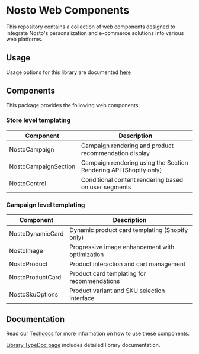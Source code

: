# Nosto Web Components

This repository contains a collection of web components designed to integrate Nosto's personalization and e-commerce solutions into various web platforms.

## Usage

Usage options for this library are documented [here](https://docs.nosto.com/techdocs/apis/frontend/oss/web-components/loading-web-components)

## Components

This package provides the following web components:

### Store level templating

| Component            | Description                                                       |
| -------------------- | ----------------------------------------------------------------- |
| NostoCampaign        | Campaign rendering and product recommendation display             |
| NostoCampaignSection | Campaign rendering using the Section Rendering API (Shopify only) |
| NostoControl         | Conditional content rendering based on user segments              |

### Campaign level templating

| Component        | Description                                     |
| ---------------- | ----------------------------------------------- |
| NostoDynamicCard | Dynamic product card templating (Shopify only)  |
| NostoImage       | Progressive image enhancement with optimization |
| NostoProduct     | Product interaction and cart management         |
| NostoProductCard | Product card templating for recommendations     |
| NostoSkuOptions  | Product variant and SKU selection interface     |

## Documentation

Read our [Techdocs](https://docs.nosto.com/techdocs/apis/frontend/oss/web-components) for more information on how to use these components.

[Library TypeDoc page](https://nosto.github.io/web-components) includes detailed library documentation.

